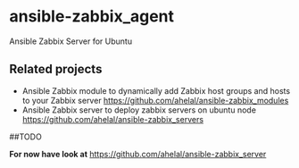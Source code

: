 ansible-zabbix_agent
====================

Ansible Zabbix Server for Ubuntu 

## Related projects
* Ansible Zabbix module to dynamically add Zabbix host groups and hosts to your Zabbix server https://github.com/ahelal/ansible-zabbix_modules
* Ansible Zabbix server to deploy zabbix servers on ubuntu node https://github.com/ahelal/ansible-zabbix_servers

##TODO

**For now have look at** https://github.com/ahelal/ansible-zabbix_server
